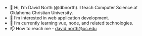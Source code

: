 - 👋 Hi, I’m David North (@dbnorth). I teach Computer Science at Oklahoma Christian University.
- 👀 I’m interested in web application development.
- 🌱 I’m currently learning vue, node, and related technologies.
- 📫 How to reach me - david.north@oc.edu

